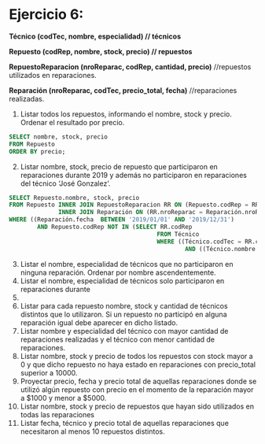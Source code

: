 # Ejercicio 6:

**Técnico (codTec, nombre, especialidad) // técnicos**

**Repuesto (codRep, nombre, stock, precio) // repuestos**

**RepuestoReparacion (nroReparac, codRep, cantidad, precio)** //repuestos utilizados en
reparaciones.

**Reparación (nroReparac, codTec, precio_total, fecha)** //reparaciones realizadas.

1. Listar todos los repuestos, informando el nombre, stock y precio. Ordenar el
resultado por precio.

```sql
SELECT nombre, stock, precio
FROM Repuesto
ORDER BY precio;
```

2. Listar nombre, stock, precio de repuesto que participaron en reparaciones durante
2019 y además no participaron en reparaciones del técnico ‘José Gonzalez’.

```sql
SELECT Repuesto.nombre, stock, precio
FROM Repuesto INNER JOIN RepuestoReparacion RR ON (Repuesto.codRep = RR.codRep)
              INNER JOIN Reparación ON (RR.nroReparac = Reparación.nroReparac)
WHERE ((Reparación.fecha  BETWEEN '2019/01/01' AND '2019/12/31') 
        AND Repuesto.codRep NOT IN (SELECT RR.codRep
                                          FROM Técnico
                                          WHERE ((Técnico.codTec = RR.codTec) 
                                                  AND ((Técnico.nombre = 'José') AND (Técnico.apellido = 'Gonzalez')))));
```

3. Listar el nombre, especialidad de técnicos que no participaron en ninguna
reparación. Ordenar por nombre ascendentemente.
4. Listar el nombre, especialidad de técnicos solo participaron en reparaciones durante
2018.
5. Listar para cada repuesto nombre, stock y cantidad de técnicos distintos que lo
utilizaron. Si un repuesto no participó en alguna reparación igual debe aparecer en
dicho listado.
6. Listar nombre y especialidad del técnico con mayor cantidad de reparaciones
realizadas y el técnico con menor cantidad de reparaciones.
7. Listar nombre, stock y precio de todos los repuestos con stock mayor a 0 y que
dicho repuesto no haya estado en reparaciones con precio_total superior a 10000.
8. Proyectar precio, fecha y precio total de aquellas reparaciones donde se utilizó algún
repuesto con precio en el momento de la reparación mayor a $1000 y menor a
$5000.
9. Listar nombre, stock y precio de repuestos que hayan sido utilizados en todas las
reparaciones
10. Listar fecha, técnico y precio total de aquellas reparaciones que necesitaron al
menos 10 repuestos distintos.
